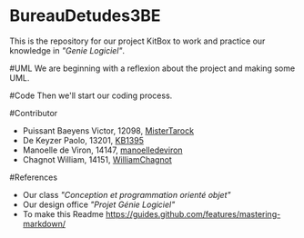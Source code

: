 # BureauDetudes3BE

This is the repository for our project KitBox to work and practice our knowledge in *"Genie Logiciel"*.

#UML
We are beginning with a reflexion about the project and making some UML.

#Code
Then we'll start our coding process.

#Contributor
- Puissant Baeyens Victor, 12098, [MisterTarock](https://github.com/MisterTarock)
- De Keyzer  Paolo, 13201, [KB1395](https://github.com/KB1395)
- Manoelle de Viron, 14147, [manoelledeviron](https://github.com/manoelledeviron)
- Chagnot William, 14151, [WilliamChagnot](https://github.com/WilliamChagnot)

#References

- Our class *"Conception et programmation orienté objet"*
- Our design office *"Projet Génie Logiciel"*
- To make this Readme https://guides.github.com/features/mastering-markdown/
